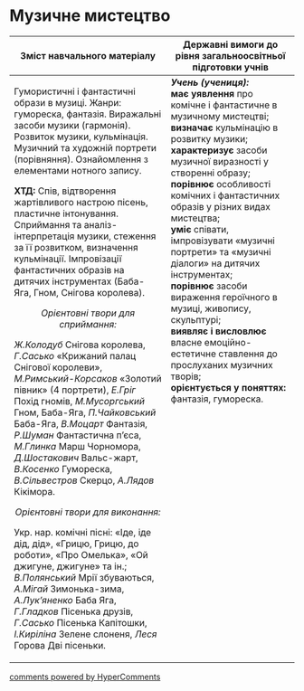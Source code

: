 <div id="hypercomments_widget" class="js-hypercomments-widget invisible"></div>

Музичне мистецтво
=============================================

<table>
<thead>
  <tr>
    <th width="55%" align="center">Зміст навчального матеріалу</th>
    <th width="45%" align="center">Державні вимоги до рівня загальноосвітньої підготовки учнів</th>
  </tr>
</thead>
<tbody>
  <tr>
    <td width="55%" style="vertical-align:top !important;">
<p>Гумористичні і фантастичні образи в музиці. Жанри: гумореска, фантазія. Виражальні засоби музики (гармонія). Розвиток музики, кульмінація. Музичний та художній портрети (порівняння). Ознайомлення з елементами нотного запису.</p>
<p><b>ХТД:</b> Спів, відтворення жартівливого настрою пісень, пластичне інтонування. Сприймання та аналіз-інтерпретація музики, стеження за  її розвитком, визначення кульмінації. Імпровізації фантастичних образів на дитячих інструментах (Баба-Яга, Гном, Снігова королева).</p>
<center><i>Орієнтовні твори для сприймання:</i></center>
<p><i>Ж.Колодуб</i> Снігова королева, <i>Г.Сасько</i> «Крижаний палац Снігової королеви», <i>М.Римський-Корсаков</i> «Золотий півник» (4 портрети), <i>Е.Гріг</i> Похід гномів,  <i>М.Мусоргський</i> Гном, Баба-Яга, <i>П.Чайковський</i> Баба-Яга, <i>В.Моцарт</i> Фантазія, <i>Р.Шуман</i> Фантастична п’єса,  <i>М.Глинка</i> Марш Чорномора, <i>Д.Шостакович</i> Вальс-жарт, <i>В.Косенко</i> Гумореска, <i>В.Сільвестров</i> Скерцо, <i>А.Лядов</i> Кікімора.</p>
<center><i>Орієнтовні твори для виконання:</i></center>
<p>Укр. нар. комічні пісні: «Іде, іде дід, дід», «Грицю, Грицю, до роботи», «Про Омелька», «Ой джигуне, джигуне» та ін.; <i>В.Полянський</i> Мрії збуваються, <i>А.Мігай</i> Зимонька-зима, <i>А.Лук’яненко</i> Баба Яга, <i>Г.Гладков</i> Пісенька друзів, <i>Г.Сасько</i> Пісенька Капітошки, <i>І.Киріліна</i> Зелене слоненя, <i>Леся</i> Горова Дві пісеньки.</p>
	</td>
<td width="45%" style="vertical-align:top !important;"><b><i>Учень (учениця):</i></b><br>
<b>має уявлення</b> про комічне і фантастичне в музичному мистецтві;<br>
<b>визначає</b> кульмінацію в розвитку музики;<br>
<b>характеризує</b> засоби музичної виразності у створенні образу;<br>
<b>порівнює</b> особливості комічних і фантастичних образів у різних видах мистецтва;<br>
<b>уміє</b> співати, імпровізувати «музичні портрети» та «музичні діалоги» на дитячих інструментах;<br>
<b>порівнює</b> засоби вираження героїчного в музиці, живопису, скульптурі;<br>
<b>виявляє і висловлює</b> власне емоційно-естетичне ставлення до прослуханих музичних творів;<br>
<b>орієнтується у поняттях:</b> фантазія, гумореска.<br>
</td>
	</tr>
</tbody>
</table>

<div class="js-hypercomments-container">
<a href="http://hypercomments.com" class="hc-link" title="comments widget">comments powered by HyperComments</a>
</div>